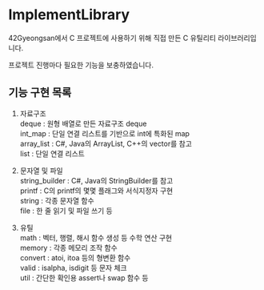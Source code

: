 
# ImplementLibrary  

42Gyeongsan에서 C 프로젝트에 사용하기 위해 직접 만든 C 유틸리티 라이브러리입니다.  

프로젝트 진행마다 필요한 기능을 보충하였습니다.  

## 기능 구현 목록  
1. 자료구조  
  deque : 원형 배열로 만든 자료구조 deque  
  int_map : 단일 연결 리스트를 기반으로 int에 특화된 map  
  array_list : C#, Java의 ArrayList, C++의 vector를 참고   
  list : 단일 연결 리스트  

2. 문자열 및 파일  
  string_builder : C#, Java의 StringBuilder를 참고    
  printf : C의 printf의 몇몇 플래그와 서식지정자 구현  
  string : 각종 문자열 함수  
  file : 한 줄 읽기 및 파일 쓰기 등  

3. 유틸  
  math : 벡터, 행렬, 해시 함수 생성 등 수학 연산 구현  
  memory : 각종 메모리 조작 함수  
  convert : atoi, itoa 등의 형변환 함수   
  valid : isalpha, isdigit 등 문자 체크   
  util : 간단한 확인용 assert나 swap 함수 등  

